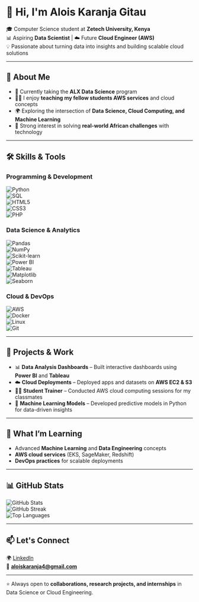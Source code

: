 # 👋 Hi, I'm Alois Karanja Gitau  

🎓 Computer Science student at **Zetech University, Kenya**  
📊 Aspiring **Data Scientist** | ☁️ Future **Cloud Engineer (AWS)**  
💡 Passionate about turning data into insights and building scalable cloud solutions  

---

## 🚀 About Me  
- 📖 Currently taking the **ALX Data Science** program  
- 👨‍🏫 I enjoy **teaching my fellow students AWS services** and cloud concepts  
- 🌍 Exploring the intersection of **Data Science, Cloud Computing, and Machine Learning**  
- 🌱 Strong interest in solving **real-world African challenges** with technology  

---

## 🛠️ Skills & Tools  

### Programming & Development  
![Python](https://img.shields.io/badge/Python-3776AB?style=for-the-badge&logo=python&logoColor=white)  
![SQL](https://img.shields.io/badge/SQL-003B57?style=for-the-badge&logo=postgresql&logoColor=white)  
![HTML5](https://img.shields.io/badge/HTML5-E34F26?style=for-the-badge&logo=html5&logoColor=white)  
![CSS3](https://img.shields.io/badge/CSS3-1572B6?style=for-the-badge&logo=css3&logoColor=white)  
![PHP](https://img.shields.io/badge/PHP-777BB4?style=for-the-badge&logo=php&logoColor=white)  

### Data Science & Analytics  
![Pandas](https://img.shields.io/badge/Pandas-150458?style=for-the-badge&logo=pandas&logoColor=white)  
![NumPy](https://img.shields.io/badge/Numpy-013243?style=for-the-badge&logo=numpy&logoColor=white)  
![Scikit-learn](https://img.shields.io/badge/Scikit--Learn-F7931E?style=for-the-badge&logo=scikit-learn&logoColor=white)  
![Power BI](https://img.shields.io/badge/PowerBI-F2C811?style=for-the-badge&logo=powerbi&logoColor=black)  
![Tableau](https://img.shields.io/badge/Tableau-E97627?style=for-the-badge&logo=tableau&logoColor=white)  
![Matplotlib](https://img.shields.io/badge/Matplotlib-004C99?style=for-the-badge&logo=plotly&logoColor=white)  
![Seaborn](https://img.shields.io/badge/Seaborn-0099CC?style=for-the-badge&logoColor=white)  

### Cloud & DevOps  
![AWS](https://img.shields.io/badge/AWS-232F3E?style=for-the-badge&logo=amazon-aws&logoColor=white)  
![Docker](https://img.shields.io/badge/Docker-2496ED?style=for-the-badge&logo=docker&logoColor=white)  
![Linux](https://img.shields.io/badge/Linux-FCC624?style=for-the-badge&logo=linux&logoColor=black)  
![Git](https://img.shields.io/badge/Git-F05032?style=for-the-badge&logo=git&logoColor=white)  

---

## 📌 Projects & Work  
- 📊 **Data Analysis Dashboards** – Built interactive dashboards using **Power BI** and **Tableau**  
- ☁️ **Cloud Deployments** – Deployed apps and datasets on **AWS EC2 & S3**  
- 👨‍🏫 **Student Trainer** – Conducted AWS cloud computing sessions for my classmates  
- 🤖 **Machine Learning Models** – Developed predictive models in Python for data-driven insights  

---

## 🌱 What I’m Learning  
- Advanced **Machine Learning** and **Data Engineering** concepts  
- **AWS cloud services** (EKS, SageMaker, Redshift)  
- **DevOps practices** for scalable deployments  

---

## 📊 GitHub Stats  
![GitHub Stats](https://github-readme-stats.vercel.app/api?username=aloistyc&show_icons=true&theme=tokyonight)  
![GitHub Streak](https://github-readme-streak-stats.herokuapp.com/?user=aloistyc&theme=tokyonight)  
![Top Languages](https://github-readme-stats.vercel.app/api/top-langs/?username=aloistyc&layout=compact&theme=tokyonight)  

---

## 📫 Let's Connect  
🌍 [LinkedIn](https://www.linkedin.com/in/alois-gitau-b58a0b265/)  
📧 **aloiskaranja4@gmail.com**  

---

⭐ Always open to **collaborations, research projects, and internships** in Data Science or Cloud Engineering.  
